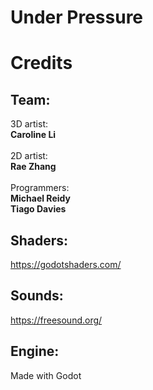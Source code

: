 # Under Pressure
 
# Credits

## Team:
3D artist: </br>**Caroline Li** </br></br>
2D artist: </br>**Rae Zhang** </br></br>
Programmers: </br>
**Michael Reidy** </br>
**Tiago Davies**

## Shaders:
https://godotshaders.com/

## Sounds:
https://freesound.org/

## Engine:
Made with Godot
